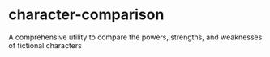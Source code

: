 # character-comparison
A comprehensive utility to compare the powers, strengths, and weaknesses of fictional characters
